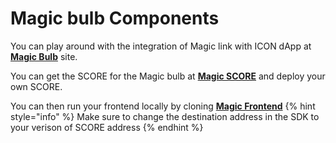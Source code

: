 # Magic bulb Components

You can play around with the integration of Magic link with ICON dApp at [**Magic Bulb**](http://magicbulb.opendevicon.io) site.

You can get the SCORE for the Magic bulb at [**Magic SCORE**](https://github.com/OpenDevICON/magic-bulb/tree/master/Magic-SCORE) and deploy your own SCORE.

You can then run your frontend locally by cloning [**Magic Frontend**](https://github.com/OpenDevICON/magic-bulb/tree/master/Magic-Frontend)
{% hint style="info" %}
Make sure to change the destination address in the SDK to your verison of SCORE address
{% endhint %}



